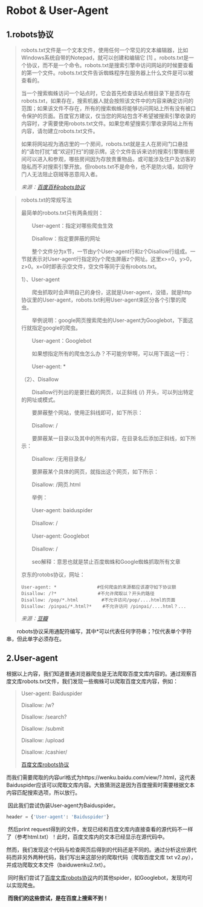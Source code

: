 # Robot & User-Agent



## 1.robots协议

> ​	robots.txt文件是一个文本文件，使用任何一个常见的文本编辑器，比如Windows系统自带的Notepad，就可以创建和编辑它 [1]  。robots.txt是一个协议，而不是一个命令。robots.txt是搜索引擎中访问网站的时候要查看的第一个文件。robots.txt文件告诉蜘蛛程序在服务器上什么文件是可以被查看的。
>
> ​	当一个搜索蜘蛛访问一个站点时，它会首先检查该站点根目录下是否存在robots.txt，如果存在，搜索机器人就会按照该文件中的内容来确定访问的范围；如果该文件不存在，所有的搜索蜘蛛将能够访问网站上所有没有被口令保护的页面。百度官方建议，仅当您的网站包含不希望被搜索引擎收录的内容时，才需要使用robots.txt文件。如果您希望搜索引擎收录网站上所有内容，请勿建立robots.txt文件。
>
> ​	如果将网站视为酒店里的一个房间，robots.txt就是主人在房间门口悬挂的“请勿打扰”或“欢迎打扫”的提示牌。这个文件告诉来访的搜索引擎哪些房间可以进入和参观，哪些房间因为存放贵重物品，或可能涉及住户及访客的隐私而不对搜索引擎开放。但robots.txt不是命令，也不是防火墙，如同守门人无法阻止窃贼等恶意闯入者。
>
> *来源：[百度百科robots协议](https://baike.baidu.com/item/robots%E5%8D%8F%E8%AE%AE/2483797?fr=aladdin)*

>robots.txt的常规写法
>
>最简单的robots.txt只有两条规则：
>
>　　User-agent：指定对哪些爬虫生效
>
>　　Disallow：指定要屏蔽的网址
>
>　　整个文件分为x节，一节由y个User-agent行和z个Disallow行组成。一节就表示对User-agent行指定的y个爬虫屏蔽z个网址。这里x>=0，y>0，z>0。x=0时即表示空文件，空文件等同于没有robots.txt。
>
>1）、User-agent
>
>　　爬虫抓取时会声明自己的身份，这就是User-agent，没错，就是http协议里的User-agent，robots.txt利用User-agent来区分各个引擎的爬虫。
>
>　　举例说明：google网页搜索爬虫的User-agent为Googlebot，下面这行就指定google的爬虫。
>
>　　User-agent：Googlebot
>
>　　如果想指定所有的爬虫怎么办？不可能穷举啊，可以用下面这一行：
>
>　　User-agent: *
>
>（2）、Disallow
>
>　　Disallow行列出的是要拦截的网页，以正斜线 (/) 开头，可以列出特定的网址或模式。
>
>　　要屏蔽整个网站，使用正斜线即可，如下所示：
>
>　　Disallow: /
>
>　　要屏蔽某一目录以及其中的所有内容，在目录名后添加正斜线，如下所示：
>
>　　Disallow: /无用目录名/
>
>　　要屏蔽某个具体的网页，就指出这个网页，如下所示：
>
>　　Disallow: /网页.html
>
>　　举例：
>
>　　User-agent: baiduspider
>
>　　Disallow: /
>
>　　User-agent: Googlebot
>
>　　Disallow: /
>
>　　seo解释：意思也就是禁止百度蜘蛛和Google蜘蛛抓取所有文章
>
>京东的rotobs协议，网址：
>
>```
>User-agent: *               #任何爬虫的来源都应该遵守如下协议额
>Disallow: /?* 　　　　　　　　 #不允许爬取以？开头的路径
>Disallow: /pop/*.html  　　　　#不允许访问/pop/....html的页面
>Disallow: /pinpai/*.html?*    #不允许访问 /pinpai/....html？...　　　　　　　　　
>```
>*来源：[豆瓣](https://www.douban.com/note/288060709/)*

　　robots协议采用通配符编写，其中*可以代表任何字符串；?仅代表单个字符串，但此单字必须存在。

## 2.User-agent

​	根据以上内容，我们知道普通浏览器爬虫是无法爬取百度文库内容的。通过观察百度文库robots.txt文件，我们发现一些蜘蛛可以爬取百度文库内容，例如：

> User-agent: Baiduspider
>
> Disallow: /w?
>
> Disallow: /search?
>
> Disallow: /submit
>
> Disallow: /upload
>
> Disallow: /cashier/
>
> [百度文库robots协议](https://wenku.baidu.com/robots.txt)

​	而我们需要爬取的内容url格式为https://wenku.baidu.com/view/?.html，这代表Baiduspider应该可以爬取文库内容。大致猜测这是因为百度搜索时需要根据文本内容匹配搜索选项，所以放行。

​	因此我们尝试伪装User-agent为Baiduspider。

```python
header = {'User-agent': 'Baiduspider'}
```

​	然后print request得到的文件，发现已经和百度文库内直接查看的源代码不一样了（参考html.txt）！此时，百度文库内的文本已经显示在源代码中。

​	然而，我们发现这个代码与检查网页后得到的代码还是不同的。通过分析这份源代码而非另外两种代码，我们写出来这部分的爬取代码（爬取百度文库 txt v2.py），并成功爬取文本文件（baiduwenku2.txt）。

​	同时我们尝试了[百度文库robots协议](https://wenku.baidu.com/robots.txt)内的其他spider，如Googlebot，发现均可以实现爬虫。

​	**而我们的这些尝试，是在百度上搜索不到！**